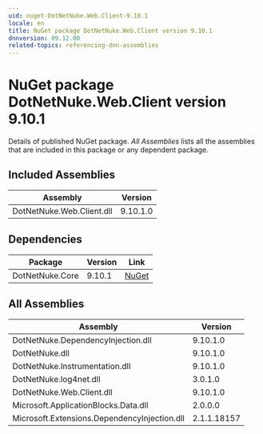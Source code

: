 ```yaml
---
uid: nuget-DotNetNuke.Web.Client-9.10.1
locale: en
title: NuGet package DotNetNuke.Web.Client version 9.10.1
dnnversion: 09.12.00
related-topics: referencing-dnn-assemblies
---
```


# NuGet package DotNetNuke.Web.Client version 9.10.1
Details of published NuGet package.
*All Assemblies* lists all the assemblies that are included in this package or any dependent package.

## Included Assemblies

|Assembly|Version|
|---|---|
|DotNetNuke.Web.Client.dll|9.10.1.0|

## Dependencies

|Package|Version|Link|
|---|---|---|
|DotNetNuke.Core|9.10.1|[NuGet](https://www.nuget.org/packages/DotNetNuke.Core/9.10.1)|

## All Assemblies

|Assembly|Version|
|---|---|
|DotNetNuke.DependencyInjection.dll|9.10.1.0|
|DotNetNuke.dll|9.10.1.0|
|DotNetNuke.Instrumentation.dll|9.10.1.0|
|DotNetNuke.log4net.dll|3.0.1.0|
|DotNetNuke.Web.Client.dll|9.10.1.0|
|Microsoft.ApplicationBlocks.Data.dll|2.0.0.0|
|Microsoft.Extensions.DependencyInjection.dll|2.1.1.18157|

